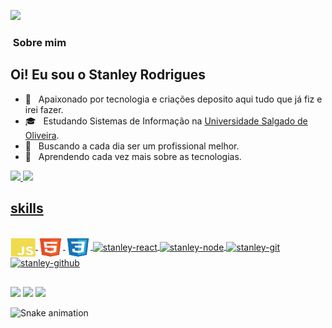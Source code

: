 
![](https://komarev.com/ghpvc/?username=stanley-rodrigues&color=red)

<h3> &nbsp;Sobre mim </h3>

## Oi! Eu sou o Stanley Rodrigues

- 🤔 &nbsp; Apaixonado por tecnologia e criações deposito aqui tudo que já fiz e irei fazer.
- 🎓 &nbsp; Estudando Sistemas de Informação na <a href="https://universo.edu.br/">Universidade Salgado de Oliveira</a>.
- 💼 &nbsp; Buscando a cada dia ser um profissional melhor.
- 🌱 &nbsp; Aprendendo cada vez mais sobre as tecnologias.
 <div>
  <a href="https://github.com/stanley-rodrigues">
  <img height="180em" src="https://github-readme-stats.vercel.app/api?username=stanley-rodrigues&show_icons=true&theme=dracula&include_all_commits=true&count_private=true"/>
  <img height="180em" src="https://github-readme-stats.vercel.app/api/top-langs/?username=stanley-rodrigues&layout=compact&langs_count=7&theme=dracula"/>
</div>
 
 ## skills
 
<div style="display: inline_block"><br>
  <img align="center" alt="stanley-Js" height="30" width="40" src="https://raw.githubusercontent.com/devicons/devicon/master/icons/javascript/javascript-plain.svg">
  <img align="center" alt="stanley-HTML" height="30" width="40" src="https://raw.githubusercontent.com/devicons/devicon/master/icons/html5/html5-original.svg">
  <img align="center" alt="stanley-CSS" height="30" width="40" src="https://raw.githubusercontent.com/devicons/devicon/master/icons/css3/css3-original.svg">
  <img align="center" alt="stanley-react" height="30" width="40" src="https://cdn.jsdelivr.net/gh/devicons/devicon/icons/react/react-original.svg" />
  <img align="center" alt="stanley-node" height="30" width="40" src="https://cdn.jsdelivr.net/gh/devicons/devicon/icons/nodejs/nodejs-original.svg" />
 
 

<img align="center" alt="stanley-git" height="30" width="40" src="https://cdn.jsdelivr.net/gh/devicons/devicon/icons/git/git-original.svg" />
 <img align="center" alt="stanley-github" height="30" width="40" src="https://cdn.jsdelivr.net/gh/devicons/devicon/icons/github/github-original.svg" />
 



</div>
  
  ##
 
<div> 
  
  <a href="https://www.instagram.com/stanleyrodrigues__/" target="_blank"><img src="https://img.shields.io/badge/-Instagram-%23E4405F?style=for-the-badge&logo=instagram&logoColor=white" target="_blank"></a>
  <a href = "mailto:stanleyrodriguessilva@gmail.com"><img src="https://img.shields.io/badge/-Gmail-%23333?style=for-the-badge&logo=gmail&logoColor=white" target="_blank"></a>
  <a href="https://www.linkedin.com/in/stanley-rodrigues/" target="_blank"><img src="https://img.shields.io/badge/-LinkedIn-%230077B5?style=for-the-badge&logo=linkedin&logoColor=white" target="_blank"></a> 
 
  ![Snake animation](https://github.com/stanley-rodrigues/Stanley-Rodrigues/blob/output/github-contribution-grid-snake.svg)
 
</div>

